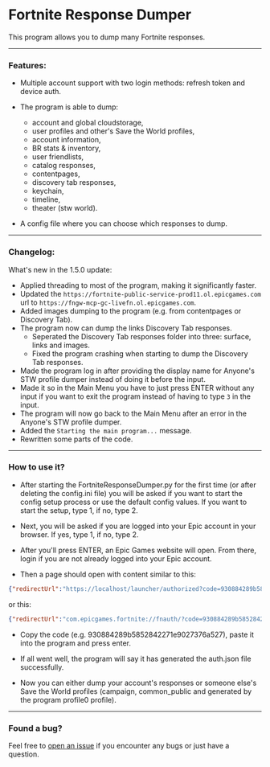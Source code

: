 # Fortnite Response Dumper

This program allows you to dump many Fortnite responses.

---
### Features:
- Multiple account support with two login methods: refresh token and device auth.
- The program is able to dump:
  - account and global cloudstorage,
  - user profiles and other's Save the World profiles,
  - account information,
  - BR stats & inventory,
  - user friendlists,
  - catalog responses,
  - contentpages,
  - discovery tab responses,
  - keychain,
  - timeline,
  - theater (stw world).

- A config file where you can choose which responses to dump.
---
### Changelog:
What's new in the 1.5.0 update:
- Applied threading to most of the program, making it significantly faster.
- Updated the `https://fortnite-public-service-prod11.ol.epicgames.com` url to `https://fngw-mcp-gc-livefn.ol.epicgames.com`.
- Added images dumping to the program (e.g. from contentpages or Discovery Tab).
- The program now can dump the links Discovery Tab responses.
  - Seperated the Discovery Tab responses folder into three: surface, links and images.
  - Fixed the program crashing when starting to dump the Discovery Tab responses.
- Made the program log in after providing the display name for Anyone's STW profile dumper instead of doing it before the input.
- Made it so in the Main Menu you have to just press ENTER without any input if you want to exit the program instead of having to type `3` in the input.
- The program will now go back to the Main Menu after an error in the Anyone's STW profile dumper.
- Added the `Starting the main program...` message.
- Rewritten some parts of the code.
---

### How to use it?

- After starting the FortniteResponseDumper.py for the first time (or after deleting the config.ini file) you will be asked if you want to start the config setup process or use the default config values. If you want to start the setup, type 1, if no, type 2.

- Next, you will be asked if you are logged into your Epic account in your browser. If yes, type 1, if no, type 2.

- After you'll press ENTER, an Epic Games website will open. From there, login if you are not already logged into your Epic account.

- Then a page should open with content similar to this:

```json
{"redirectUrl":"https://localhost/launcher/authorized?code=930884289b5852842271e9027376a527","authorizationCode":"930884289b5852842271e9027376a527","sid":null}
```
or this:
```json
{"redirectUrl":"com.epicgames.fortnite://fnauth/?code=930884289b5852842271e9027376a527","authorizationCode":"930884289b5852842271e9027376a527","sid":null}
```

- Copy the code (e.g. 930884289b5852842271e9027376a527), paste it into the program and press enter.

- If all went well, the program will say it has generated the auth.json file successfully.

- Now you can either dump your account's responses or someone else's Save the World profiles (campaign, common_public and generated by the program profile0 profile).
---

### Found a bug?
Feel free to [open an issue](https://github.com/PRO100KatYT/FortniteResponseDumper/issues/new "Click here if you want to open an issue.") if you encounter any bugs or just have a question.
